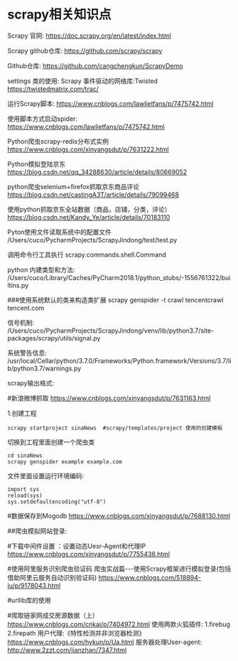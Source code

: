 # scrapy相关知识点

Scrapy 官网:
https://doc.scrapy.org/en/latest/index.html

Scrapy github仓库:
https://github.com/scrapy/scrapy

Github仓库:
https://github.com/cangchengkun/ScrapyDemo


settings 类的使用:
Scrapy  事件驱动的网络库:Twisted
https://twistedmatrix.com/trac/

运行Scrapy脚本:
https://www.cnblogs.com/lawlietfans/p/7475742.html

使用脚本方式启动spider:
https://www.cnblogs.com/lawlietfans/p/7475742.html

Python爬虫scrapy-redis分布式实例
https://www.cnblogs.com/xinyangsdut/p/7631222.html

Python模拟登陆京东
https://blog.csdn.net/qq_34288630/article/details/80669052

python爬虫selenium+firefox抓取京东商品评论
https://blog.csdn.net/castingA3T/article/details/79099468

使用python抓取京东全站数据（商品，店铺，分类，评论）
https://blog.csdn.net/Kandy_Ye/article/details/70183110


Pyton使用文件读取系统中的配置文件
    /Users/cuco/PycharmProjects/ScrapyJindong/test/test.py

调用命令行工具执行
scrapy.commands.shell.Command

python 内建类型和方法:
/Users/cuco/Library/Caches/PyCharm2018.1/python_stubs/-1556761322/builtins.py

###使用系统默认的类来构造类扩展
scrapy genspider -t crawl tencentcrawl  tencent.com

信号机制:
/Users/cuco/PycharmProjects/ScrapyJindong/venv/lib/python3.7/site-packages/scrapy/utils/signal.py

系统警告信息:
/usr/local/Cellar/python/3.7.0/Frameworks/Python.framework/Versions/3.7/lib/python3.7/warnings.py



scrapy输出格式:




#新浪微博抓取
https://www.cnblogs.com/xinyangsdut/p/7631163.html

1.创建工程

    scrapy startproject sinaNews  #scrapy/templates/project 使用的创建模板

切换到工程里面创建一个爬虫类

    cd sinaNews
    scrapy genspider example example.com


文件里面设置运行环境编码:

    import sys
    reload(sys)
    sys.setdefaultencoding("utf-8")

#数据保存到Mogodb
https://www.cnblogs.com/xinyangsdut/p/7688130.html

##爬虫模拟网站登录:


#下载中间件设置 ：设置动态Uesr-Agent和代理IP
https://www.cnblogs.com/xinyangsdut/p/7755438.html


#使用阿里服务识别爬虫验证码
爬虫实战篇---使用Scrapy框架进行模拟登录(包括借助阿里云服务自动识别验证码)
https://www.cnblogs.com/518894-lu/p/9178043.html

#urllib库的使用

#爬取链家网成交房源数据（上）
https://www.cnblogs.com/cnkai/p/7404972.html
使用两款火狐插件:
    1.firebug
    2.firepath
用户代理:《特性检测并非浏览器检测》
https://www.cnblogs.com/hykun/p/Ua.html
服务器处理User-agent:
http://www.2zzt.com/jianzhan/7347.html
